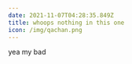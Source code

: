 ```yaml
---
date: 2021-11-07T04:28:35.849Z
title: whoops nothing in this one
icon: /img/qachan.png
---
```

yea my bad
